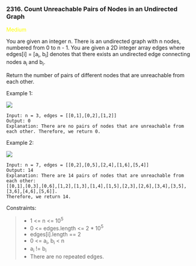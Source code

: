 <h3>2316. Count Unreachable Pairs of Nodes in an Undirected Graph</h3>

<span style="color:yellow">Medium</span>

You are given an integer n. There is an undirected graph with n nodes, numbered from 0 to n - 1. You are given a 2D integer array edges where edges[i] = [a<sub>i</sub>, b<sub>i</sub>] denotes that there exists an undirected edge connecting nodes a<sub>i</sub> and b<sub>i</sub>.

Return the number of pairs of different nodes that are unreachable from each other.



Example 1:

![](https://assets.leetcode.com/uploads/2022/05/05/tc-3.png)

    Input: n = 3, edges = [[0,1],[0,2],[1,2]]
    Output: 0
    Explanation: There are no pairs of nodes that are unreachable from each other. Therefore, we return 0.

Example 2:

![](https://assets.leetcode.com/uploads/2022/05/05/tc-2.png)

    Input: n = 7, edges = [[0,2],[0,5],[2,4],[1,6],[5,4]]
    Output: 14
    Explanation: There are 14 pairs of nodes that are unreachable from each other:
    [[0,1],[0,3],[0,6],[1,2],[1,3],[1,4],[1,5],[2,3],[2,6],[3,4],[3,5],[3,6],[4,6],[5,6]].
    Therefore, we return 14.



Constraints:

> - 1 <= n <= 10<sup>5</sup>
> - 0 <= edges.length <= 2 * 10<sup>5</sup>
> - edges[i].length == 2
> - 0 <= a<sub>i</sub>, b<sub>i</sub> < n
> - a<sub>i</sub> != b<sub>i</sub>
> - There are no repeated edges.

